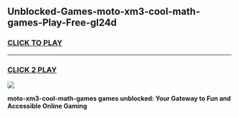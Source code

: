 
## Unblocked-Games-moto-xm3-cool-math-games-Play-Free-gl24d
<h3>
<a href="https://premium76.site?title=moto-xm3-cool-math-games&ref=15A">CLICK TO PLAY</a></h3>
<hr>

<h3>
<a href="https://premium76.site?title=moto-xm3-cool-math-games&ref=15A">CLICK 2 PLAY</a>
  
</h3>

<a href="https://premium76.site?title=moto-xm3-cool-math-games&ref=15A"><img src="https://clearcache.store/games.png"></a>


**moto-xm3-cool-math-games games unblocked: Your Gateway to Fun and Accessible Online Gaming**
